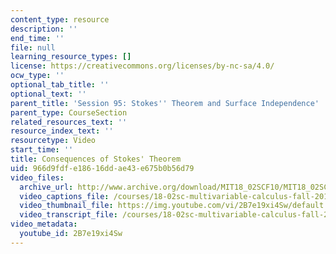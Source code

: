 ```yaml
---
content_type: resource
description: ''
end_time: ''
file: null
learning_resource_types: []
license: https://creativecommons.org/licenses/by-nc-sa/4.0/
ocw_type: ''
optional_tab_title: ''
optional_text: ''
parent_title: 'Session 95: Stokes'' Theorem and Surface Independence'
parent_type: CourseSection
related_resources_text: ''
resource_index_text: ''
resourcetype: Video
start_time: ''
title: Consequences of Stokes' Theorem
uid: 966d9fdf-e186-16dd-ae43-e675b0b56d79
video_files:
  archive_url: http://www.archive.org/download/MIT18_02SCF10/MIT18_02SCF10Rec_69_300k.mp4
  video_captions_file: /courses/18-02sc-multivariable-calculus-fall-2010/63a4ca3265335ce1b636fb9cd8084ee6_2B7e19xi4Sw.vtt
  video_thumbnail_file: https://img.youtube.com/vi/2B7e19xi4Sw/default.jpg
  video_transcript_file: /courses/18-02sc-multivariable-calculus-fall-2010/9c64152da000f3eaa36b24c02632a16e_2B7e19xi4Sw.pdf
video_metadata:
  youtube_id: 2B7e19xi4Sw
---
```

